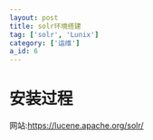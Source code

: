 ```yaml
---
layout: post
title: solr环境搭建
tag: ['solr', 'Lunix']
category: ['运维']
a_id: 6
---
```


# 安装过程

网站:https://lucene.apache.org/solr/
